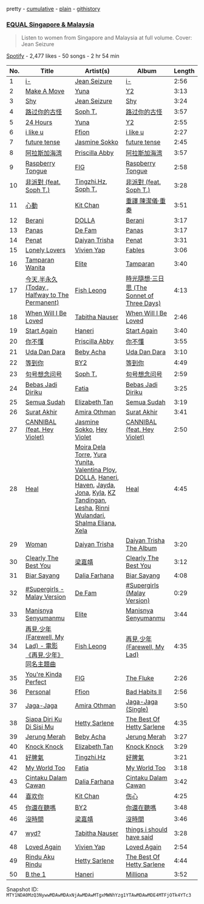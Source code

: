 pretty - [cumulative](/playlists/cumulative/37i9dQZF1DXdx7sCF75xKy.md) - [plain](/playlists/plain/37i9dQZF1DXdx7sCF75xKy) - [githistory](https://github.githistory.xyz/mackorone/spotify-playlist-archive/blob/main/playlists/plain/37i9dQZF1DXdx7sCF75xKy)

### [EQUAL Singapore & Malaysia](https://open.spotify.com/playlist/37i9dQZF1DXdx7sCF75xKy)

> Listen to women from Singapore and Malaysia at full volume\. Cover: Jean Seizure

[Spotify](https://open.spotify.com/user/spotify) - 2,477 likes - 50 songs - 2 hr 54 min

| No. | Title | Artist(s) | Album | Length |
|---|---|---|---|---|
| 1 | [i\-](https://open.spotify.com/track/1bAW51MKzvzhzKPDlaRJd0) | [Jean Seizure](https://open.spotify.com/artist/2XI2CpdL1MtHXIt0rxa7mS) | [i\-](https://open.spotify.com/album/4OvbVVqxYpYn3wZkRXWYuy) | 2:56 |
| 2 | [Make A Move](https://open.spotify.com/track/6OP5wEM3P6mFoDGmjM7EId) | [Yuna](https://open.spotify.com/artist/3kHVioJpVxlazAAKQ64pC1) | [Y2](https://open.spotify.com/album/1o1Jc1rX5e2OVDZKcl6ukX) | 3:13 |
| 3 | [Shy](https://open.spotify.com/track/5B7rcnzj47PYkJrsAjxU0u) | [Jean Seizure](https://open.spotify.com/artist/2XI2CpdL1MtHXIt0rxa7mS) | [Shy](https://open.spotify.com/album/44X3dPt5fA7sYkRf0vmWDf) | 3:24 |
| 4 | [路过你的古怪](https://open.spotify.com/track/1Tpx1pGZrySm8S0qwR4ram) | [Soph T.](https://open.spotify.com/artist/2lP0iXobpSDobEhi2eI4eP) | [路过你的古怪](https://open.spotify.com/album/5TP8wK85RyPfyzrmEtl7UH) | 3:57 |
| 5 | [24 Hours](https://open.spotify.com/track/0ujDmkO6xZwv2cHbKJEaAT) | [Yuna](https://open.spotify.com/artist/3kHVioJpVxlazAAKQ64pC1) | [Y2](https://open.spotify.com/album/1o1Jc1rX5e2OVDZKcl6ukX) | 2:55 |
| 6 | [i like u](https://open.spotify.com/track/5UHPob6XgbZw5CXOyHtMhD) | [Ffion](https://open.spotify.com/artist/6gYn1myEM7sARWIoT2AVWG) | [i like u](https://open.spotify.com/album/0il3XZ7i2T01i0M4Ij9SVZ) | 2:27 |
| 7 | [future tense](https://open.spotify.com/track/2yUACioWcV8DEEsl6jsn35) | [Jasmine Sokko](https://open.spotify.com/artist/3risOBDAx6GGVaCcBuhswz) | [future tense](https://open.spotify.com/album/2vUIky8STcsT7UdGO26whi) | 2:45 |
| 8 | [阿拉斯加海湾](https://open.spotify.com/track/5DCNAwyomUF3LXunq4NSpJ) | [Priscilla Abby](https://open.spotify.com/artist/0zFBdI3ErhNDcIPAKiGoL0) | [阿拉斯加海湾](https://open.spotify.com/album/3pkuo2CnLMggHIWUtNgScR) | 3:57 |
| 9 | [Raspberry Tongue](https://open.spotify.com/track/7dtUx6UNMsD6PQ8LhyUOXO) | [FIG](https://open.spotify.com/artist/2pKRCZKuL3p3PDWMNCLAH8) | [Raspberry Tongue](https://open.spotify.com/album/6XQoQAnLR9icdYN9JItECG) | 2:58 |
| 10 | [非派對 \(feat\. Soph T.\)](https://open.spotify.com/track/5wnOvmlhj6zAwrXx52QgUy) | [Tingzhi.Hz](https://open.spotify.com/artist/5bRgm42udQG0UHbfIA83bW), [Soph T.](https://open.spotify.com/artist/2lP0iXobpSDobEhi2eI4eP) | [非派對 \(feat\. Soph T.\)](https://open.spotify.com/album/43hEAcR4hl4Qc74qAOASLy) | 3:28 |
| 11 | [心動](https://open.spotify.com/track/2pKWbHvOcbqb14oNw3bZFd) | [Kit Chan](https://open.spotify.com/artist/5sOVNhUf8T3jiPhvFA6T7L) | [重譯 陳潔儀·重奏](https://open.spotify.com/album/0EikZOl3JP9FECqaFyk6ah) | 3:51 |
| 12 | [Berani](https://open.spotify.com/track/02LsjyEhRszT50M3zqBsbQ) | [DOLLA](https://open.spotify.com/artist/3SRXsr6dPMvVGSSpccDWjO) | [Berani](https://open.spotify.com/album/2lPgDRjtMqX8KtysPcxCJB) | 3:17 |
| 13 | [Panas](https://open.spotify.com/track/7bxA3h14gE2p6DMUwHGGtr) | [De Fam](https://open.spotify.com/artist/4m8URcWW3beNdxt4DnihgK) | [Panas](https://open.spotify.com/album/4mG0DWbXL7ueAlPscVKA0o) | 3:17 |
| 14 | [Penat](https://open.spotify.com/track/2dXsvQU66ZE90rf8zMTdnq) | [Daiyan Trisha](https://open.spotify.com/artist/7xegqEOtukVFMdHyWnYkta) | [Penat](https://open.spotify.com/album/1ZP3YEK1wGAao0LeypJX9N) | 3:31 |
| 15 | [Lonely Lovers](https://open.spotify.com/track/14OQDJkgmpNyNxEme8lSIi) | [Vivien Yap](https://open.spotify.com/artist/71gWfXRZ2vs5cQ7Bfh9M53) | [Fables](https://open.spotify.com/album/6IwhGVivbq2IiIMUyGvzEO) | 3:06 |
| 16 | [Tamparan Wanita](https://open.spotify.com/track/6SGESfp7RHm3lulpQMm9vF) | [Elite](https://open.spotify.com/artist/7Mn5ZYx012rbUZqpRe3UVd) | [Tamparan](https://open.spotify.com/album/07V88dYSxsXAi2FKBetTdt) | 3:40 |
| 17 | [今天,半永久 \(Today , Halfway to The Permanent\)](https://open.spotify.com/track/6K4IwOIqO7NKWHO0UaUoD0) | [Fish Leong](https://open.spotify.com/artist/3aIDSTKS9yH745GUQBxDcS) | [時光隨想‧三日思 \(The Sonnet of Three Days\)](https://open.spotify.com/album/26ciTk81SIjBzDPdW7hEMF) | 4:13 |
| 18 | [When Will I Be Loved](https://open.spotify.com/track/565tLH6Lm7Gnjlrofl281G) | [Tabitha Nauser](https://open.spotify.com/artist/7EY3xvBhvVnAGIN4hyGIUk) | [When Will I Be Loved](https://open.spotify.com/album/4cD2QIK82dHSvuVQMF6iJB) | 2:46 |
| 19 | [Start Again](https://open.spotify.com/track/2cw4CnNVi3x2d6lnnRanSA) | [Haneri](https://open.spotify.com/artist/3lwPzq3sT3tucaO1F6sDw7) | [Start Again](https://open.spotify.com/album/3vyKdmDNZblDd0TvQCpRPF) | 3:40 |
| 20 | [你不懂](https://open.spotify.com/track/5JxR2WXdDkz8VoMEIRBsjz) | [Priscilla Abby](https://open.spotify.com/artist/0zFBdI3ErhNDcIPAKiGoL0) | [你不懂](https://open.spotify.com/album/1rcDTJB9R1wYLWAdANv7bu) | 3:55 |
| 21 | [Uda Dan Dara](https://open.spotify.com/track/1nRxd6tMOrVktTMlgqEClE) | [Beby Acha](https://open.spotify.com/artist/4vBz8IX9Ze25oJ5yNPDqOO) | [Uda Dan Dara](https://open.spotify.com/album/07JGGNpCMCveTDH6tDPPCp) | 3:10 |
| 22 | [等到你](https://open.spotify.com/track/1LJVGN9kPtWMznJ48HoQBr) | [BY2](https://open.spotify.com/artist/3DOs7Bsr9x4eJHqv6ViPvR) | [等到你](https://open.spotify.com/album/5VB3jw7XI7AEEaH1aPqUUU) | 4:49 |
| 23 | [句号想念问号](https://open.spotify.com/track/7ka7lf2RSsKpBncHGrxE3A) | [Soph T.](https://open.spotify.com/artist/2lP0iXobpSDobEhi2eI4eP) | [句号想念问号](https://open.spotify.com/album/37RjBAZMoEQAnmbOC3BRJF) | 2:59 |
| 24 | [Bebas Jadi Diriku](https://open.spotify.com/track/7nSo4RbAOdmtMOVS0evGC2) | [Fatia](https://open.spotify.com/artist/6cW6LQN8Jd1QtQLGy1TIOh) | [Bebas Jadi Diriku](https://open.spotify.com/album/60jatGlZSaCgFjK7ClTzq9) | 3:25 |
| 25 | [Semua Sudah](https://open.spotify.com/track/5U8ov9W5n7Xkq4v4EhTSmF) | [Elizabeth Tan](https://open.spotify.com/artist/17bFKNQu8Ov9bwgUzMygRH) | [Semua Sudah](https://open.spotify.com/album/1IT4TfVXXnMRA3pUEnqsI6) | 3:19 |
| 26 | [Surat Akhir](https://open.spotify.com/track/3ckIfbwKLMOhkHBN1rsiDW) | [Amira Othman](https://open.spotify.com/artist/31aRV0LJpJ88B7WX6PNspi) | [Surat Akhir](https://open.spotify.com/album/2MlBY8kHzubdkGF0lBCbHt) | 3:41 |
| 27 | [CANNIBAL \(feat\. Hey Violet\)](https://open.spotify.com/track/4RHifj6LEVUa7ckGqZ07ul) | [Jasmine Sokko](https://open.spotify.com/artist/3risOBDAx6GGVaCcBuhswz), [Hey Violet](https://open.spotify.com/artist/4JNfz6aO9ZFz0gp5GY88am) | [CANNIBAL \(feat\. Hey Violet\)](https://open.spotify.com/album/2KAWhdCh5zqXAFNj1bz2M8) | 2:50 |
| 28 | [Heal](https://open.spotify.com/track/6UFpWtfMuJLgWZIqrB049f) | [Moira Dela Torre](https://open.spotify.com/artist/0rZRTXEmmPmx6gt92tBqIc), [Yura Yunita](https://open.spotify.com/artist/02Tq76MwpeoRu3BHIAiaio), [Valentina Ploy](https://open.spotify.com/artist/4RnzpVhMevUeU16FlV4e3e), [DOLLA](https://open.spotify.com/artist/3SRXsr6dPMvVGSSpccDWjO), [Haneri](https://open.spotify.com/artist/3lwPzq3sT3tucaO1F6sDw7), [Haven](https://open.spotify.com/artist/237vmjKXOc0nwXk4vpl89F), [Jayda](https://open.spotify.com/artist/3FQsMtWVaHHjCbumwaDKER), [Jona](https://open.spotify.com/artist/7LVPSD4kabI5LiXIVPI8tn), [Kyla](https://open.spotify.com/artist/2vTbuBRo7ACOZ3JsCnaL7S), [KZ Tandingan](https://open.spotify.com/artist/1mcqfNCReSFxun2vIWvC28), [Lesha](https://open.spotify.com/artist/796yJgEbZmYnqJKvWNfeIi), [Rinni Wulandari](https://open.spotify.com/artist/3rFmw91W5mxZHH6r40GGWh), [Shalma Eliana](https://open.spotify.com/artist/1FTe3sL0JqQ7ncd7fXvakq), [Xela](https://open.spotify.com/artist/1W058QfMEfehk2NClZH18h) | [Heal](https://open.spotify.com/album/4H5GSTSAa6kdkUSb7hTQWo) | 4:45 |
| 29 | [Woman](https://open.spotify.com/track/0UwqLYzIqkYkqrPYFJ00fS) | [Daiyan Trisha](https://open.spotify.com/artist/7xegqEOtukVFMdHyWnYkta) | [Daiyan Trisha The Album](https://open.spotify.com/album/4OCWbpi7d7y6iRXisiZgz2) | 3:20 |
| 30 | [Clearly The Best You](https://open.spotify.com/track/2UoYQTkzZ1eOG1D4g5u1W3) | [梁嘉靖](https://open.spotify.com/artist/29XpDtSJTMMKR4BVKijsYz) | [Clearly The Best You](https://open.spotify.com/album/1P0QobLayBaIgIy18QyKps) | 3:12 |
| 31 | [Biar Sayang](https://open.spotify.com/track/7wZAAwOBxbl4dyd0MgH6V1) | [Dalia Farhana](https://open.spotify.com/artist/5yfr8xJi6ZAFs50aNSddtg) | [Biar Sayang](https://open.spotify.com/album/7o77Nm2LiSh0DeT3xX5Cnu) | 4:08 |
| 32 | [\#Supergirls \- Malay Version](https://open.spotify.com/track/401loIzqP3qQmZrl57zzuA) | [De Fam](https://open.spotify.com/artist/4m8URcWW3beNdxt4DnihgK) | [\#Supergirls \(Malay Version\)](https://open.spotify.com/album/1BEOfGmM9AQD8rk9GAcIZa) | 0:29 |
| 33 | [Manisnya Senyumanmu](https://open.spotify.com/track/7MhYMjkIWr3tgKUpqtYon5) | [Elite](https://open.spotify.com/artist/7Mn5ZYx012rbUZqpRe3UVd) | [Manisnya Senyumanmu](https://open.spotify.com/album/7FQfOpnBXUpJOKnv6n7m3o) | 3:44 |
| 34 | [再見,少年 \(Farewell, My Lad\) \- 電影《再見,少年》同名主題曲](https://open.spotify.com/track/5KSOS6tZc3kl2BNdDdyRDR) | [Fish Leong](https://open.spotify.com/artist/3aIDSTKS9yH745GUQBxDcS) | [再見,少年 \(Farewell, My Lad\)](https://open.spotify.com/album/17FoOLd2lSTX3XtSYFaG3p) | 4:35 |
| 35 | [You're Kinda Perfect](https://open.spotify.com/track/246Gn2iagw96Ii9gKU1EKN) | [FIG](https://open.spotify.com/artist/2pKRCZKuL3p3PDWMNCLAH8) | [The Fluke](https://open.spotify.com/album/0MgeachBtgPXXt00RWv5Yd) | 2:26 |
| 36 | [Personal](https://open.spotify.com/track/2a2lQvAmxSXs8GYqfX8bdc) | [Ffion](https://open.spotify.com/artist/6gYn1myEM7sARWIoT2AVWG) | [Bad Habits II](https://open.spotify.com/album/6Ne2itV0tmbyKR9oofg6S7) | 2:56 |
| 37 | [Jaga\-Jaga](https://open.spotify.com/track/0hNYXpwhSPlroe8zJivTli) | [Amira Othman](https://open.spotify.com/artist/31aRV0LJpJ88B7WX6PNspi) | [Jaga\-Jaga \(Single\)](https://open.spotify.com/album/57EBRiVcxXW3JM3eGUqYko) | 3:50 |
| 38 | [Siapa Diri Ku Di Sisi Mu](https://open.spotify.com/track/1fBT1Dq1VaR7xhSk5AJ1QB) | [Hetty Sarlene](https://open.spotify.com/artist/4a5KRj6ObnzW1ktRo1FB1Q) | [The Best Of Hetty Sarlene](https://open.spotify.com/album/7L3cy85NlVrSidDyNX0XmZ) | 4:35 |
| 39 | [Jerung Merah](https://open.spotify.com/track/51u8WJW8zJ6noNtNeClH5c) | [Beby Acha](https://open.spotify.com/artist/4vBz8IX9Ze25oJ5yNPDqOO) | [Jerung Merah](https://open.spotify.com/album/3WaJN1sN0bBzt2UoF7krhb) | 3:27 |
| 40 | [Knock Knock](https://open.spotify.com/track/34otjVeCPgJWfrzPGgsv5g) | [Elizabeth Tan](https://open.spotify.com/artist/17bFKNQu8Ov9bwgUzMygRH) | [Knock Knock](https://open.spotify.com/album/29x9GlBdZ1qdVQCPoHovqY) | 3:29 |
| 41 | [好脾氣](https://open.spotify.com/track/2UyGoFhcPVuUCb9aRPRqgu) | [Tingzhi.Hz](https://open.spotify.com/artist/5bRgm42udQG0UHbfIA83bW) | [好脾氣](https://open.spotify.com/album/7MN4hLzKCdDYAbCiETc0es) | 3:21 |
| 42 | [My World Too](https://open.spotify.com/track/6v4Y98Y5nhelVwwjB0Xdbk) | [Fatia](https://open.spotify.com/artist/6cW6LQN8Jd1QtQLGy1TIOh) | [My World Too](https://open.spotify.com/album/4f1F2OfvY2ZsRUz7ic1Yfz) | 3:18 |
| 43 | [Cintaku Dalam Cawan](https://open.spotify.com/track/4LLqvSg8oNuznslDP7hhif) | [Dalia Farhana](https://open.spotify.com/artist/5yfr8xJi6ZAFs50aNSddtg) | [Cintaku Dalam Cawan](https://open.spotify.com/album/1j29NLyRiSaU3j6sWuMEaY) | 3:42 |
| 44 | [喜欢你](https://open.spotify.com/track/5kSnQWC7k7LCe650Td0sxI) | [Kit Chan](https://open.spotify.com/artist/5sOVNhUf8T3jiPhvFA6T7L) | [伤心](https://open.spotify.com/album/4oarOJL6gmMGj672IGw8Jv) | 4:25 |
| 45 | [你還在聽嗎](https://open.spotify.com/track/4Y2oEEhwyZV1ejB57POsnD) | [BY2](https://open.spotify.com/artist/3DOs7Bsr9x4eJHqv6ViPvR) | [你還在聽嗎](https://open.spotify.com/album/2sAomvcutlYAbNc9RRqGJ0) | 3:48 |
| 46 | [沒時間](https://open.spotify.com/track/7wVpSf2DPd4EDKz7nEkdRk) | [梁嘉靖](https://open.spotify.com/artist/29XpDtSJTMMKR4BVKijsYz) | [沒時間](https://open.spotify.com/album/61ATcz62LDGx3pzzG2DIV6) | 3:46 |
| 47 | [wyd?](https://open.spotify.com/track/165VJpMAnY2Iis3g8sV19s) | [Tabitha Nauser](https://open.spotify.com/artist/7EY3xvBhvVnAGIN4hyGIUk) | [things i should have said](https://open.spotify.com/album/231msJJfBzQPm711BOR0nM) | 3:28 |
| 48 | [Loved Again](https://open.spotify.com/track/3f12FyYO3o5QAapZMMOR13) | [Vivien Yap](https://open.spotify.com/artist/71gWfXRZ2vs5cQ7Bfh9M53) | [Loved Again](https://open.spotify.com/album/6uttrjEwTrGl0r7Ylle91V) | 2:54 |
| 49 | [Rindu Aku Rindu](https://open.spotify.com/track/3ZKGj6CwAOsvPz3YkoZmZU) | [Hetty Sarlene](https://open.spotify.com/artist/4a5KRj6ObnzW1ktRo1FB1Q) | [The Best Of Hetty Sarlene](https://open.spotify.com/album/7L3cy85NlVrSidDyNX0XmZ) | 4:44 |
| 50 | [B the 1](https://open.spotify.com/track/52NvAGNttm5AZHqTrTrlPs) | [Haneri](https://open.spotify.com/artist/3lwPzq3sT3tucaO1F6sDw7) | [Milliona](https://open.spotify.com/album/3YeVnD7bZZZHN6haH8s2wD) | 3:52 |

Snapshot ID: `MTY1NDA0MzQ3NywwMDAwMDAxNjAwMDAwMTgxMWNhYzg1YTAwMDAwMDE4MTFjOTk4YTc3`
